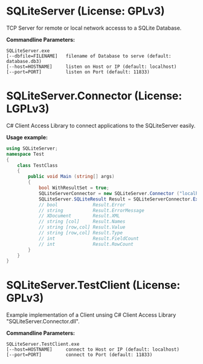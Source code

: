SQLiteServer (License: GPLv3)
=============================

TCP Server for remote or local network accesss to a SQLite Database.

**Commandline Parameters:**

```Shell
SQLiteServer.exe
[--dbfile=FILENAME]   filename of Database to serve (default: database.db3)
[--host=HOSTNAME]     listen on Host or IP (default: localhost)
[--port=PORT]         listen on Port (default: 11833)
```


SQLiteServer.Connector (License: LGPLv3)
========================================

C# Client Access Library to connect applications to the SQLiteServer easily.

**Usage example:**

```C#
using SQLiteServer;
namespace Test
{
    class TestClass
   	{
        public void Main (string[] args)
   	    {
   	    	bool WithResultSet = true;
       	    SQLiteServerConnector = new SQLiteServer.Connector ("localhost", 11833);
			SQLiteServer.SQLiteResult Result = SQLiteServerConnector.ExecSQL("SELECT 1", WithResultSet);
			// bool             Result.Error
            // string           Result.ErrorMessage
       	    // XDocument        Result.XML
			// string [col]     Result.Names
			// string [row,col] Result.Value
			// string [row,col] Result.Type
			// int              Result.FieldCount
			// int              Result.RowCount
		}
	}
}
```


SQLiteServer.TestClient (License: GPLv3)
========================================

Example implementation of a Client unsing C# Client Access Library "SQLiteServer.Connector.dll".

**Commandline Parameters:**

```Shell
SQLiteServer.TestClient.exe
[--host=HOSTNAME]     connect to Host or IP (default: localhost)
[--port=PORT]         connect to Port (default: 11833)
```
